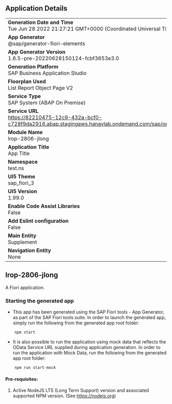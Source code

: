## Application Details
|               |
| ------------- |
|**Generation Date and Time**<br>Tue Jun 28 2022 21:27:21 GMT+0000 (Coordinated Universal Time)|
|**App Generator**<br>@sap/generator-fiori-elements|
|**App Generator Version**<br>1.6.5-pre-20220628150124-fcbf3653e3.0|
|**Generation Platform**<br>SAP Business Application Studio|
|**Floorplan Used**<br>List Report Object Page V2|
|**Service Type**<br>SAP System (ABAP On Premise)|
|**Service URL**<br>https://82210475-12c9-432a-bcf0-c728f9da2916.abap.stagingaws.hanavlab.ondemand.com/sap/opu/odata/dmo/API_TRAVEL_U_V2
|**Module Name**<br>lrop-2806-jlong|
|**Application Title**<br>App Title|
|**Namespace**<br>test.ns|
|**UI5 Theme**<br>sap_fiori_3|
|**UI5 Version**<br>1.99.0|
|**Enable Code Assist Libraries**<br>False|
|**Add Eslint configuration**<br>False|
|**Main Entity**<br>Supplement|
|**Navigation Entity**<br>None|

## lrop-2806-jlong

A Fiori application.

### Starting the generated app

-   This app has been generated using the SAP Fiori tools - App Generator, as part of the SAP Fiori tools suite.  In order to launch the generated app, simply run the following from the generated app root folder:

```
    npm start
```

- It is also possible to run the application using mock data that reflects the OData Service URL supplied during application generation.  In order to run the application with Mock Data, run the following from the generated app root folder:

```
    npm run start-mock
```

#### Pre-requisites:

1. Active NodeJS LTS (Long Term Support) version and associated supported NPM version.  (See https://nodejs.org)


